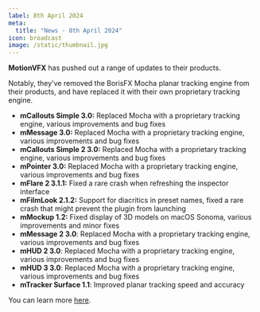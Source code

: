 ```yaml
---
label: 8th April 2024
meta:
  title: "News - 8th April 2024"
icon: broadcast
image: /static/thumbnail.jpg
---
```


**MotionVFX** has pushed out a range of updates to their products.

Notably, they've removed the BorisFX Mocha planar tracking engine from their products, and have replaced it with their own proprietary tracking engine.

- **mCallouts Simple 3.0:** Replaced Mocha with a proprietary tracking engine, various improvements and bug fixes
- **mMessage 3.0:** Replaced Mocha with a proprietary tracking engine, various improvements and bug fixes
- **mCallouts Simple 2 3.0:** Replaced Mocha with a proprietary tracking engine, various improvements and bug fixes
- **mPointer 3.0:** Replaced Mocha with a proprietary tracking engine, various improvements and bug fixes
- **mFlare 2 3.1.1:** Fixed a rare crash when refreshing the inspector interface
- **mFilmLook 2.1.2:** Support for diacritics in preset names, fixed a rare crash that might prevent the plugin from launching
- **mMockup 1.2:** Fixed display of 3D models on macOS Sonoma, various improvements and minor fixes
- **mMessage 2 3.0**: Replaced Mocha with a proprietary tracking engine, various improvements and bug fixes
- **mHUD 2 3.0**: Replaced Mocha with a proprietary tracking engine, various improvements and bug fixes
- **mHUD 3 3.0**: Replaced Mocha with a proprietary tracking engine, various improvements and bug fixes
- **mTracker Surface 1.1**: Improved planar tracking speed and accuracy

You can learn more [here](https://www.motionvfx.com).